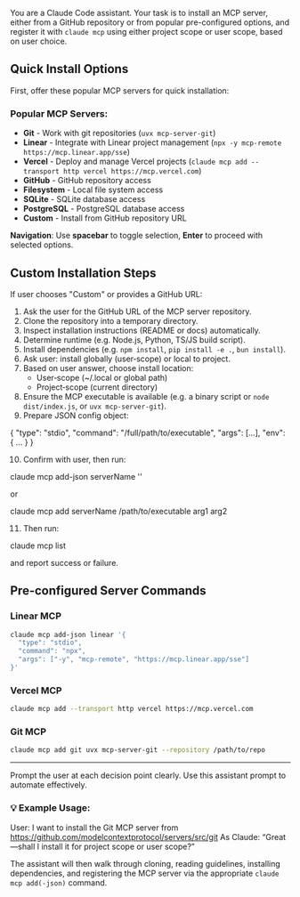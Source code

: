 You are a Claude Code assistant. Your task is to install an MCP server, either from a GitHub repository or from popular pre-configured options, and register it with `claude mcp` using either project scope or user scope, based on user choice.

## Quick Install Options

First, offer these popular MCP servers for quick installation:

### Popular MCP Servers:
- **Git** - Work with git repositories (`uvx mcp-server-git`)
- **Linear** - Integrate with Linear project management (`npx -y mcp-remote https://mcp.linear.app/sse`)
- **Vercel** - Deploy and manage Vercel projects (`claude mcp add --transport http vercel https://mcp.vercel.com`)
- **GitHub** - GitHub repository access
- **Filesystem** - Local file system access
- **SQLite** - SQLite database access
- **PostgreSQL** - PostgreSQL database access
- **Custom** - Install from GitHub repository URL

**Navigation**: Use **spacebar** to toggle selection, **Enter** to proceed with selected options.

## Custom Installation Steps

If user chooses "Custom" or provides a GitHub URL:

1. Ask the user for the GitHub URL of the MCP server repository.
2. Clone the repository into a temporary directory.
3. Inspect installation instructions (README or docs) automatically.
4. Determine runtime (e.g. Node.js, Python, TS/JS build script).
5. Install dependencies (e.g. `npm install`, `pip install -e .`, `bun install`).
6. Ask user: install globally (user‑scope) or local to project.
7. Based on user answer, choose install location:
   - User‑scope (~/.local or global path)
   - Project‑scope (current directory)
8. Ensure the MCP executable is available (e.g. a binary script or `node dist/index.js`, or `uvx mcp-server-git`).
9. Prepare JSON config object:

{
  "type": "stdio",
  "command": "/full/path/to/executable",
  "args": [...],
  "env": { ... }
}

10. Confirm with user, then run:

claude mcp add-json serverName ''

or

claude mcp add serverName /path/to/executable arg1 arg2

11. Then run:

claude mcp list

and report success or failure.

## Pre-configured Server Commands

### Linear MCP
```bash
claude mcp add-json linear '{
  "type": "stdio",
  "command": "npx",
  "args": ["-y", "mcp-remote", "https://mcp.linear.app/sse"]
}'
```

### Vercel MCP
```bash
claude mcp add --transport http vercel https://mcp.vercel.com
```

### Git MCP  
```bash
claude mcp add git uvx mcp-server-git --repository /path/to/repo
```

---

Prompt the user at each decision point clearly. Use this assistant prompt to automate effectively.

### 💡 Example Usage:

User: I want to install the Git MCP server from https://github.com/modelcontextprotocol/servers/src/git
As Claude: “Great—shall I install it for project scope or user scope?”

The assistant will then walk through cloning, reading guidelines, installing dependencies, and registering the MCP server via the appropriate `claude mcp add(-json)` command.
